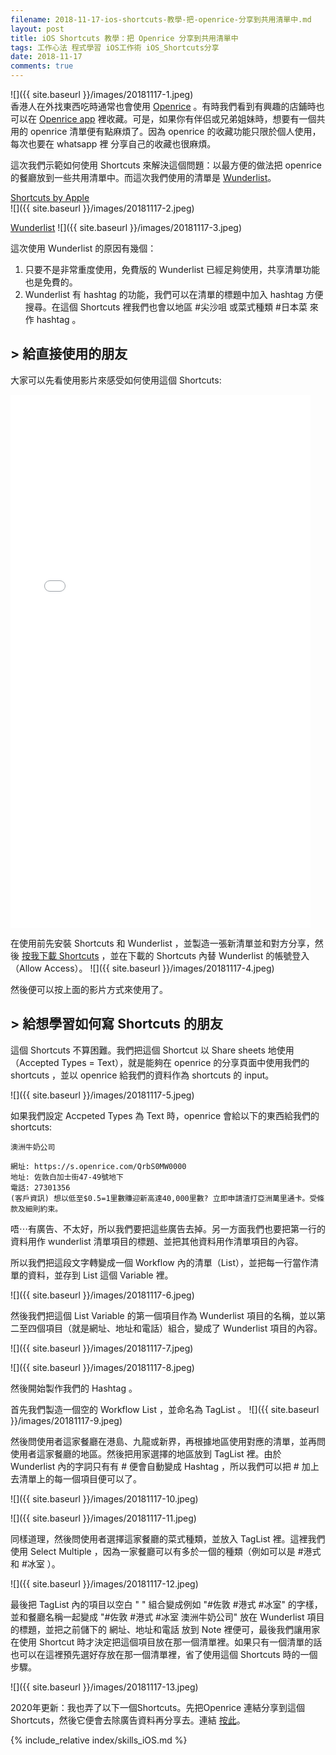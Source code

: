 ```yaml
---
filename: 2018-11-17-ios-shortcuts-教學-把-openrice-分享到共用清單中.md
layout: post
title: iOS Shortcuts 教學：把 Openrice 分享到共用清單中
tags: 工作心法 程式學習 iOS工作術 iOS_Shortcuts分享
date: 2018-11-17
comments: true
---
```


![]({{ site.baseurl }}/images/20181117-1.jpeg)  
香港人在外找東西吃時通常也會使用 [Openrice](https://www.openrice.com/zh/hongkong) 。有時我們看到有興趣的店鋪時也可以在 [Openrice app](https://itunes.apple.com/hk/app/openrice/id310663323?l=en&mt=8) 裡收藏。可是，如果你有伴侣或兄弟姐妹時，想要有一個共用的 openrice 清單便有點麻煩了。因為 openrice 的收藏功能只限於個人使用，每次也要在 whatsapp 裡 分享自己的收藏也很麻煩。

這次我們示範如何使用 Shortcuts 來解決這個問題：以最方便的做法把 openrice 的餐廳放到一些共用清單中。而這次我們使用的清單是 [Wunderlist](https://www.wunderlist.com)。

[Shortcuts by Apple](https://itunes.apple.com/hk/app/shortcuts/id915249334?l=en&mt=8)  
![]({{ site.baseurl }}/images/20181117-2.jpeg)

[Wunderlist](Wunderlist:%20To-Do%20List%20&%20Tasks%20by%206%20Wunderkinderhttps://itunes.apple.com/hk/app/wunderlist-to-do-list-tasks/id406644151?l=en&mt=8)
![]({{ site.baseurl }}/images/20181117-3.jpeg)

這次使用 Wunderlist 的原因有幾個：

1. 只要不是非常重度使用，免費版的 Wunderlist 已經足夠使用，共享清單功能也是免費的。
2. Wunderlist 有 hashtag 的功能，我們可以在清單的標題中加入 hashtag 方便搜尋。在這個 Shortcuts 裡我們也會以地區 #尖沙咀 或菜式種類 #日本菜 來作 hashtag 。 

## > 給直接使用的朋友

大家可以先看使用影片來感受如何使用這個 Shortcuts:

<iframe width="480"	height="853" src="{{ side.baseurl }}/images/20181117-1.MOV" frameborder="0"> </iframe>

在使用前先安裝 Shortcuts 和 Wunderlist ，並製造一張新清單並和對方分享，然後 [按我下載 Shortcuts](https://workflow.is/workflows/0d48468b6bd44c898d9e03630bd88af5) ，並在下載的 Shortcuts 內替 Wunderlist 的帳號登入（Allow Access）。
![]({{ site.baseurl }}/images/20181117-4.jpeg)

然後便可以按上面的影片方式來使用了。

## > 給想學習如何寫 Shortcuts 的朋友

這個 Shortcuts 不算困難。我們把這個 Shortcut 以 Share sheets 地使用（Accepted Types = Text），就是能夠在 openrice 的分享頁面中使用我們的 shortcuts ，並以 openrice 給我們的資料作為 shortcuts 的 input。

![]({{ site.baseurl }}/images/20181117-5.jpeg)

如果我們設定 Accpeted Types 為 Text 時，openrice 會給以下的東西給我們的 shortcuts:
```
澳洲牛奶公司
    
網址: https://s.openrice.com/QrbS0MW0000
地址: 佐敦白加士街47-49號地下
電話: 27301356
(客戶資訊) 想以低至$0.5=1里數賺迎新高達40,000里數? 立即申請渣打亞洲萬里通卡。受條款及細則約束。
```
	
唔⋯有廣告、不太好，所以我們要把這些廣告去掉。另一方面我們也要把第一行的資料用作 wunderlist 清單項目的標題、並把其他資料用作清單項目的內容。

所以我們把這段文字轉變成一個 Workflow 內的清單（List），並把每一行當作清單的資料，並存到 List 這個 Variable 裡。

![]({{ site.baseurl }}/images/20181117-6.jpeg)

然後我們把這個 List Variable 的第一個項目作為 Wunderlist 項目的名稱，並以第二至四個項目（就是網址、地址和電話）組合，變成了 Wunderlist 項目的內容。

![]({{ site.baseurl }}/images/20181117-7.jpeg)

![]({{ site.baseurl }}/images/20181117-8.jpeg)

然後開始製作我們的 Hashtag 。

首先我們製造一個空的 Workflow List ，並命名為 TagList 。
![]({{ site.baseurl }}/images/20181117-9.jpeg)

然後問使用者這家餐廳在港島、九龍或新界，再根據地區使用對應的清單，並再問使用者這家餐廳的地區。然後把用家選擇的地區放到 TagList 裡。由於 Wunderlist 內的字詞只有有 # 便會自動變成 Hashtag ，所以我們可以把 # 加上去清單上的每一個項目便可以了。

![]({{ site.baseurl }}/images/20181117-10.jpeg)

![]({{ site.baseurl }}/images/20181117-11.jpeg)

同樣道理，然後問使用者選擇這家餐廳的菜式種類，並放入 TagList 裡。這裡我們使用 Select Multiple ，因為一家餐廳可以有多於一個的種類（例如可以是 #港式 和 #冰室 ）。

![]({{ site.baseurl }}/images/20181117-12.jpeg)

最後把 TagList 內的項目以空白 " " 組合變成例如 "#佐敦 #港式 #冰室" 的字樣，並和餐廳名稱一起變成 "#佐敦 #港式 #冰室 澳洲牛奶公司" 放在 Wunderlist 項目的標題，並把之前儲下的 網址、地址和電話 放到 Note 裡便可，最後我們讓用家在使用 Shortcut 時才決定把這個項目放在那一個清單裡。如果只有一個清單的話也可以在這裡預先選好存放在那一個清單裡，省了使用這個 Shortcuts 時的一個步驟。

![]({{ site.baseurl }}/images/20181117-13.jpeg)

2020年更新：我也弄了以下一個Shortcuts。先把Openrice 連結分享到這個Shortcuts，然後它便會去除廣告資料再分享去。連結 [按此](https://www.icloud.com/shortcuts/6a5e35f5b67a43dea9b975669a637d38)。

{% include_relative index/skills_iOS.md %}